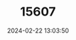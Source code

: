 ---
title: "15607"
category: "Euryoryzomys nitidus"
draft: false
date: 2024-02-22 13:03:50
languages:
  English: ["Elegant Rice Rat"]
---